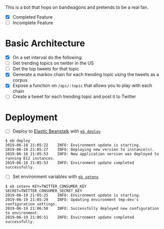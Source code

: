 This is a bot that hops on bandwagons and pretends to be a real fan.

- [x] Completed Feature
- [ ] Incomplete Feature

# Basic Architecture

- [x] On a set interval do the following:
- [ ] Get trending topics on twitter in the US
- [ ] Get the top tweets for that topic
- [x] Generate a markov chain for each trending topic using the tweets as a corpus
- [x] Expose a function on `/api/:topic` that allows you to play with each chain
- [ ] Create a tweet for each trending topic and post it to Twitter

# Deployment

- [ ] Deploy to [Elastic Beanstalk](https://aws.amazon.com/elasticbeanstalk/) with
[`eb deploy`]

```
$ eb deploy
2019-06-18 21:05:22    INFO: Environment update is starting.
2019-06-18 21:05:27    INFO: Deploying new version to instance(s).
2019-06-18 21:05:53    INFO: New application version was deployed to running EC2 instances.
2019-06-18 21:05:53    INFO: Environment update completed successfully.
```

- [ ] Set environment variables with [`eb setenv`]

```
$ eb setenv KEY=TWITTER_CONSUMER_KEY SECRET=TWITTER_CONSUMER_SECRET_KEY
2019-06-19 21:05:25    INFO: Environment update is starting.
2019-06-19 21:05:29    INFO: Updating environment tmp-dev's configuration settings.
2019-06-19 21:06:50    INFO: Successfully deployed new configuration to environment.
2019-06-19 21:06:51    INFO: Environment update completed successfully.
```


[`eb setenv`]: https://docs.aws.amazon.com/elasticbeanstalk/latest/dg/eb3-setenv.html
[`eb deploy`]: https://docs.aws.amazon.com/elasticbeanstalk/latest/dg/eb3-deploy.html
